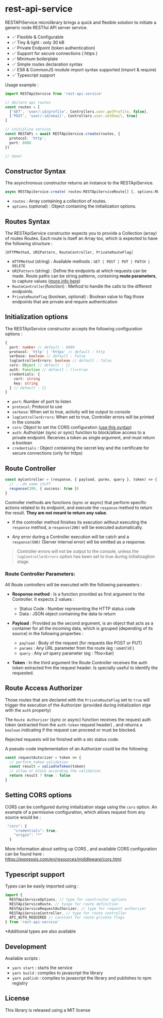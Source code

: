 # rest-api-service

RESTAPiService microlibrary brings a quick and flexible solution to initiate a generic node RESTful API server service.

- ✅ Flexible & Configurable
- ✅ Tiny & light : only 30 kB
- ✅ Private Endpoint (token authentication)
- ✅ Support for secure connections ( https )
- ✅ Minimum boilerplate
- ✅ Simple routes declaration syntax
- ✅ ES6 & CommonJS module import syntax supported (import & require)
- ✅ Typescript support

Usage example :

```typescript
import RESTApiService from 'rest-api-service'

// declare api routes
const routes = [
  ['GET', 'user/:id/profile', Controllers.user.getProfile, false],
  ['POST', 'user/:id/email', Controllers.user.setEmail, true]
]

// initialize service
const RESTAPi = await RESTApiService.create(routes, {
  protocol: 'http',
  port: 8080
})

// done!
```

## Constructor Syntax

The asynchronous constructor returns an instance to the RESTApiService.

```typescript
async RESTApiService.create( routes:RESTApiServiceRoute[] [, options:RESTApiServiceOptions] )
```

- `routes` : Array containing a collection of routes.
- `options` (optional) : Object containing the initialization options.

## Routes Syntax

The RESTApiService constructor expects you to provide a Collection (array) of routes Routes. Each route is itself an Array too, which is expected to have the following structure :

```
[HTTPMethod, URIPattern, RouteController, PrivateRouteFlag]
```

- `HTTPMethod` (string) : Available methods : `GET | POST | PUT | PATCH | DELETE`
- `URIPattern` (string) : Define the endpoints at which requests can be made. Route paths can be string patterns, containing **route parameters**, to capture values ([more info here](https://expressjs.com/tr/guide/routing.html))
- `RouteController`(function) : Method to handle the calls to the different endpoints.
- `PrivateRouteFlag` (boolean, optional) : Boolean value to flag those endpoints that are private and require authentication

## Initialization options

The RESTApiService constructor accepts the following configuration options :

```typescript
{
  port: number // default : 8080
  protocol: 'http' | 'https' // default : http
  verbose: boolean // default : false
  logControllerErrors: boolean // default : false
  cors: Object // default : {}
  auth: Function // default : ()=>true
  credentials: {
    cert: string
    key: string
  } // default : {}
}
```

- `port`: Number of port to listen
- `protocol`: Protocol to use
- `verbose`: When set to true, activity will be output to console
- `logControllerErrors`: When set to true, Controller errors will be printed in the console
- `cors`: Object to set the CORS configuration ([use this syntax](https://expressjs.com/en/resources/middleware/cors.html))
- `auth`: Authorizer (sync or sync) function to block/allow access to a private endpoint. Receives a token as single argument, and must return a boolean
- `credentials` : Object containing the secret key and the certificate for secure connections (only for https)

## Route Controller

```typescript
const myController = (response, { payload, parms, query }, token) => {
  // ...do some stuff
  response(200, { success: true })
}
```

Controller methods are functions (sync or async) that perform specific actions related to its endpoint, and execute the `response` method to return the result. **They are not meant to return any value**.

- If the controller method finishes its execution without executing the `response` method, a `response(200)` will be executed automatically.

- Any error during a Controller execution will be catch and a `response(500)` (Server internal error) will be emitted as a response.

> Controller errors will not be output to the console, unless the `logControllerErrors` option has been set to true during initializagtion stage.

### Route Controller Parameters:

All Route controllers will be executed with the following parwaeters :

- **Response method** : Is a function provided as first argument to the Controller. It expects 2 values :

  - Status Code : Number representing the HTTP status code
  - Data : JSON object containing the data to return

- **Payload** : Provided as the second argument, is an object that acts as a container for all the incoming data, which is grouped (depending of its source) in the following properties :

  - `payload` : Body of the request (for requests like POST or PUT)
  - `params` : Any URL parameter from the route (eg : user/:id )
  - `query` : Any url query parameter (eg : ?foo=bar)

- **Token** : In the third argument the Route Controller receives the auth token extracted frm the request header. Is specially useful to identify the requested.

## Route Access Authorizer

Those routes that are declared with the `PrivateRouteFlag` set to `true` will trigger the execution of the Authorizer (provided during initialization stge with the `auth` property)

The `Route Authorizer` (sync or async) function receives the request auth token (extracted from the `auth-token` request header) , and returns a `boolean` indicating if the request can proceed or must be blocked.

Rejected requests will be finished with a `401` status code.

A pseudo-code implementation of an Authorizer could be the following:

```typescript
const requestAutorizer = token => {
  // perform token validation
  const result = valiadteToken(token)
  // allow or block according the validation
  return result ? true : false
}
```

## Setting CORS options

CORS can be configured during initialization stage using the `cors` option.
An example of a permissive configuration, which allows request from any source would be :

```typescript
 "cors": {
    "credentials": true,
    "origin": "*"
  }
```

More information about setting up CORS , and available CORS configuration can be found here :
https://expressjs.com/en/resources/middleware/cors.html

## Typescript support

Types can be easily imported using :

```typescript
import {
  RESTApiServiceOptions, // type for constructor options
  RESTApiServiceRoute, // tyope for route definition
  RESTApiServiceRequestAuthorizer, // type for request authorizer
  RESTApiServiceController, // type for route controller
  API_AUTH_REQUIRED // constant for route private flags
} from 'rest-api-service'
```

\*Additional types are also available

## Development

Available scripts :

- `yarn start` : starts the service
- `yarn build` : compiles to javascript the library
- `yarn publish` : compiles to javascript the library and publishes to npm registry

## License

This library is released using a MIT license
